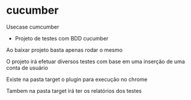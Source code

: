 # cucumber
Usecase cumcumber

 - Projeto de testes com BDD cucumber
 
 Ao baixar projeto basta apenas rodar o mesmo
 
 O projeto irá efetuar diversos testes com base em uma inserção de uma conta de usuário
 
 Existe na pasta target o plugin para execução no chrome
 
 Tambem na pasta target irá ter os relatórios dos testes